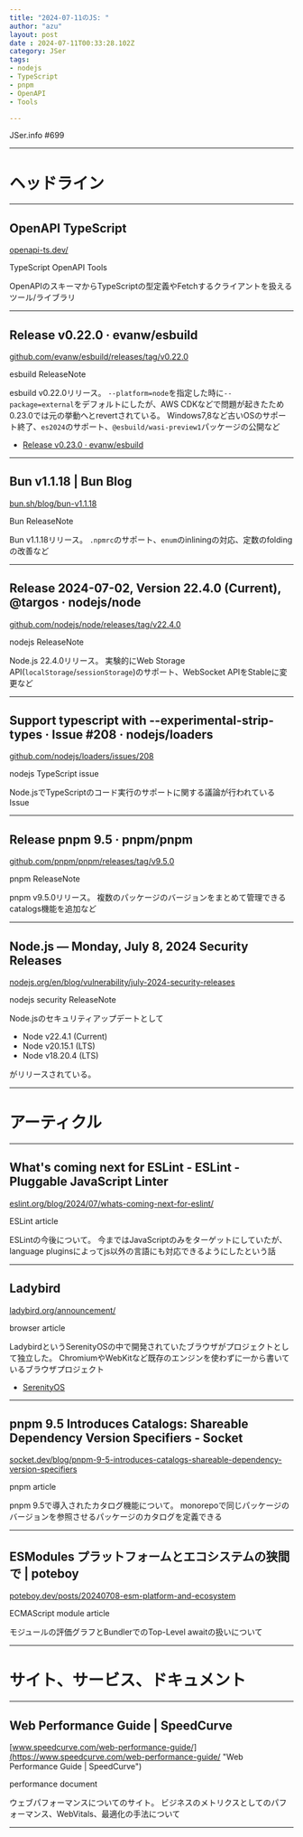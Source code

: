 ```yaml
---
title: "2024-07-11のJS: "
author: "azu"
layout: post
date : 2024-07-11T00:33:28.102Z
category: JSer
tags:
- nodejs
- TypeScript
- pnpm
- OpenAPI
- Tools

---
```


JSer.info #699

----

<h1 class="site-genre">ヘッドライン</h1>

----

## OpenAPI TypeScript
[openapi-ts.dev/](https://openapi-ts.dev/ "OpenAPI TypeScript")
<p class="jser-tags jser-tag-icon"><span class="jser-tag">TypeScript</span> <span class="jser-tag">OpenAPI</span> <span class="jser-tag">Tools</span></p>

OpenAPIのスキーマからTypeScriptの型定義やFetchするクライアントを扱えるツール/ライブラリ


----

## Release v0.22.0 · evanw/esbuild
[github.com/evanw/esbuild/releases/tag/v0.22.0](https://github.com/evanw/esbuild/releases/tag/v0.22.0 "Release v0.22.0 · evanw/esbuild")
<p class="jser-tags jser-tag-icon"><span class="jser-tag">esbuild</span> <span class="jser-tag">ReleaseNote</span></p>

esbuild v0.22.0リリース。
`--platform=node`を指定した時に`--package=external`をデフォルトにしたが、AWS CDKなどで問題が起きたため0.23.0では元の挙動へとrevertされている。
Windows7,8など古いOSのサポート終了、`es2024`のサポート、`@esbuild/wasi-preview1`パッケージの公開など

- [Release v0.23.0 · evanw/esbuild](https://github.com/evanw/esbuild/releases/tag/v0.23.0 "Release v0.23.0 · evanw/esbuild")

----

## Bun v1.1.18 | Bun Blog
[bun.sh/blog/bun-v1.1.18](https://bun.sh/blog/bun-v1.1.18 "Bun v1.1.18 | Bun Blog")
<p class="jser-tags jser-tag-icon"><span class="jser-tag">Bun</span> <span class="jser-tag">ReleaseNote</span></p>

Bun v1.1.18リリース。
`.npmrc`のサポート、`enum`のinliningの対応、定数のfoldingの改善など


----

## Release 2024-07-02, Version 22.4.0 (Current), @targos · nodejs/node
[github.com/nodejs/node/releases/tag/v22.4.0](https://github.com/nodejs/node/releases/tag/v22.4.0 "Release 2024-07-02, Version 22.4.0 (Current), @targos · nodejs/node")
<p class="jser-tags jser-tag-icon"><span class="jser-tag">nodejs</span> <span class="jser-tag">ReleaseNote</span></p>

Node.js 22.4.0リリース。
実験的にWeb Storage API(`localStorage`/`sessionStorage`)のサポート、WebSocket APIをStableに変更など


----

## Support typescript with --experimental-strip-types · Issue #208 · nodejs/loaders
[github.com/nodejs/loaders/issues/208](https://github.com/nodejs/loaders/issues/208 "Support typescript with --experimental-strip-types · Issue #208 · nodejs/loaders")
<p class="jser-tags jser-tag-icon"><span class="jser-tag">nodejs</span> <span class="jser-tag">TypeScript</span> <span class="jser-tag">issue</span></p>

Node.jsでTypeScriptのコード実行のサポートに関する議論が行われているIssue


----

## Release pnpm 9.5 · pnpm/pnpm
[github.com/pnpm/pnpm/releases/tag/v9.5.0](https://github.com/pnpm/pnpm/releases/tag/v9.5.0 "Release pnpm 9.5 · pnpm/pnpm")
<p class="jser-tags jser-tag-icon"><span class="jser-tag">pnpm</span> <span class="jser-tag">ReleaseNote</span></p>

pnpm v9.5.0リリース。
複数のパッケージのバージョンをまとめて管理できるcatalogs機能を追加など


----

## Node.js — Monday, July 8, 2024 Security Releases
[nodejs.org/en/blog/vulnerability/july-2024-security-releases](https://nodejs.org/en/blog/vulnerability/july-2024-security-releases "Node.js — Monday, July 8, 2024 Security Releases")
<p class="jser-tags jser-tag-icon"><span class="jser-tag">nodejs</span> <span class="jser-tag">security</span> <span class="jser-tag">ReleaseNote</span></p>

Node.jsのセキュリティアップデートとして

- Node v22.4.1 (Current)
- Node v20.15.1 (LTS)
- Node v18.20.4 (LTS)

がリリースされている。


----
<h1 class="site-genre">アーティクル</h1>

----

## What&#039;s coming next for ESLint - ESLint - Pluggable JavaScript Linter
[eslint.org/blog/2024/07/whats-coming-next-for-eslint/](https://eslint.org/blog/2024/07/whats-coming-next-for-eslint/ "What&#039;s coming next for ESLint - ESLint - Pluggable JavaScript Linter")
<p class="jser-tags jser-tag-icon"><span class="jser-tag">ESLint</span> <span class="jser-tag">article</span></p>

ESLintの今後について。
今まではJavaScriptのみをターゲットにしていたが、language pluginsによってjs以外の言語にも対応できるようにしたという話


----

## Ladybird
[ladybird.org/announcement/](https://ladybird.org/announcement/ "Ladybird")
<p class="jser-tags jser-tag-icon"><span class="jser-tag">browser</span> <span class="jser-tag">article</span></p>

LadybirdというSerenityOSの中で開発されていたブラウザがプロジェクトとして独立した。
ChromiumやWebKitなど既存のエンジンを使わずに一から書いているブラウザプロジェクト

- [SerenityOS](https://serenityos.org/ "SerenityOS")

----

## pnpm 9.5 Introduces Catalogs: Shareable Dependency Version Specifiers - Socket
[socket.dev/blog/pnpm-9-5-introduces-catalogs-shareable-dependency-version-specifiers](https://socket.dev/blog/pnpm-9-5-introduces-catalogs-shareable-dependency-version-specifiers "pnpm 9.5 Introduces Catalogs: Shareable Dependency Version Specifiers - Socket")
<p class="jser-tags jser-tag-icon"><span class="jser-tag">pnpm</span> <span class="jser-tag">article</span></p>

pnpm 9.5で導入されたカタログ機能について。
monorepoで同じパッケージのバージョンを参照させるパッケージのカタログを定義できる


----

## ESModules プラットフォームとエコシステムの狭間で | poteboy
[poteboy.dev/posts/20240708-esm-platform-and-ecosystem](https://poteboy.dev/posts/20240708-esm-platform-and-ecosystem "ESModules プラットフォームとエコシステムの狭間で | poteboy")
<p class="jser-tags jser-tag-icon"><span class="jser-tag">ECMAScript</span> <span class="jser-tag">module</span> <span class="jser-tag">article</span></p>

モジュールの評価グラフとBundlerでのTop-Level awaitの扱いについて


----
<h1 class="site-genre">サイト、サービス、ドキュメント</h1>

----

## Web Performance Guide | SpeedCurve
[www.speedcurve.com/web-performance-guide/](https://www.speedcurve.com/web-performance-guide/ "Web Performance Guide | SpeedCurve")
<p class="jser-tags jser-tag-icon"><span class="jser-tag">performance</span> <span class="jser-tag">document</span></p>

ウェブパフォーマンスについてのサイト。
ビジネスのメトリクスとしてのパフォーマンス、WebVitals、最適化の手法について


----
